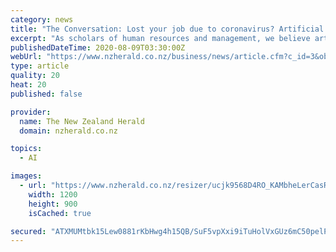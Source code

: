 ```yaml
---
category: news
title: "The Conversation: Lost your job due to coronavirus? Artificial intelligence could help you find a new one"
excerpt: "As scholars of human resources and management, we believe artificial intelligence could be a boon for job seekers who need an edge in a tight labor market like today's. What's more, our research suggests it can make the whole process of finding and changing jobs much less painful,"
publishedDateTime: 2020-08-09T03:30:00Z
webUrl: "https://www.nzherald.co.nz/business/news/article.cfm?c_id=3&objectid=12354912"
type: article
quality: 20
heat: 20
published: false

provider:
  name: The New Zealand Herald
  domain: nzherald.co.nz

topics:
  - AI

images:
  - url: "https://www.nzherald.co.nz/resizer/ucjk9568D4RO_KAMbheLerCasRE=/1200x0/smart/filters:quality(70)/cloudfront-ap-southeast-2.images.arcpublishing.com/nzme/54ORDWZ24REMJOB7SNEAGFE54A.jpg"
    width: 1200
    height: 900
    isCached: true

secured: "ATXMUMtbk15Lew0881rKbHwg4h15QB/SuF5vpXxi9iTuHolVxGUz6mC50pelPPKwT7s3VfUh6q5I09wlX5UgONDZY4cOtbiYWH2PhdlMSxdDAqw5Sg25aMEm77DR2brbxnetQk0bQX+kwdqxDXWEQ/QzI8yxy0FepkaBcDsro6pG79xAZpOM8yPJDXHa2s6qLTC1Ob2KG0EZKrh+65jXoy10jBwynre8My2pC9iWGimSN2yRyZmbJU94HkmX/nxvWCRerG/qOAsXIcw6RG0iGT4DRaJaDGEMxRvPJnBGgzidt/eNevNyeIJI6/bjaVCowiBzywqc5m/zIUPohnBOFw==;mAZwhdxGcOfr94F3BDZ5cQ=="
---
```


